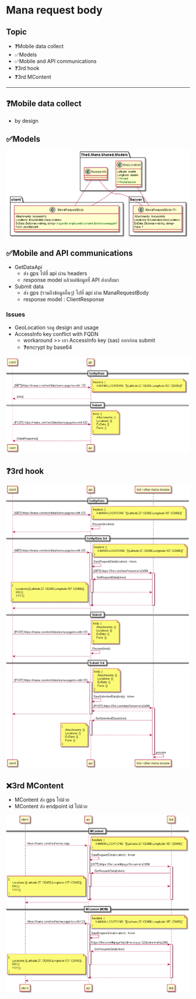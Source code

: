 # Mana request body
## Topic
- ❓Mobile data collect
- ✅Models
- ✅Mobile and API communications
- ❓3rd hook
- ❓3rd MContent

---

## ❓Mobile data collect
- by design

## ✅Models
![](out/manarequestbody/ManaRequestBody.png)

## ✅Mobile and API communications
- GetDataApi
    - ส่ง gps ไปที่ api ผ่าน headers
    - response model แล้วแต่ข้อมูลที่ API ส่งกลับมา
- Submit data
    - ส่ง gps (รวมถึงข้อมูลอื่นๆ) ไปที่ api ผ่าน ManaRequestBody
    - response model : ClientResponse

### Issues
- GeoLocation รอดู design and usage
- AccessInfo key conflict with FQDN
    - workaround >> เอา AccessInfo key (sas) ออกก่อน submit
    - ❓encrypt by base64

![](out/sequence/sequence.png)


## ❓3rd hook

![](out/sequence-api/sequence.png)

## ❌3rd MContent
- MContent ส่ง gps ไปด้วย
- MContent ส่ง endpoint id ไปด้วย

![](out/sequence-mcontent/sequence.png)
